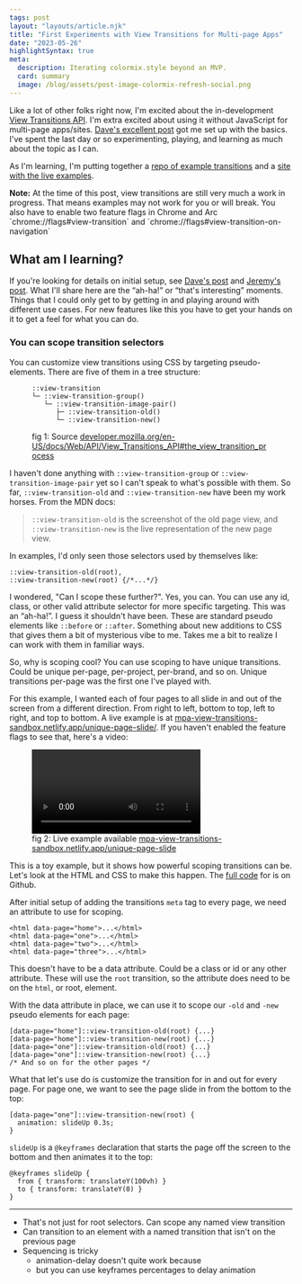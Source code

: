 ```yaml
---
tags: post
layout: "layouts/article.njk"
title: "First Experiments with View Transitions for Multi-page Apps"
date: "2023-05-26"
highlightSyntax: true
meta:
  description: Iterating colormix.style beyond an MVP.
  card: summary
  image: /blog/assets/post-image-colormix-refresh-social.png
---
```


Like a lot of other folks right now, I'm excited about the in-development [View Transitions API](https://developer.mozilla.org/en-US/docs/Web/API/View_Transitions_API). I'm extra excited about using it without JavaScript for multi-page apps/sites. [Dave's excellent post](https://daverupert.com/2023/05/getting-started-view-transitions/) got me set up with the basics. I've spent the last day or so experimenting, playing, and learning as much about the topic as I can.

As I'm learning, I'm putting together a [repo of example transitions](https://github.com/tylergaw/mpa-view-transitions-sandbox) and a [site with the live examples](https://mpa-view-transitions-sandbox.netlify.app/).

<p class="note-special">
  <strong>Note:</strong> At the time of this post, view transitions are still very much a work in progress. That means examples may not work for you or will break. You also have to enable two feature flags in Chrome and Arc
  `chrome://flags#view-transition` and `chrome://flags#view-transition-on-navigation`
</p>

## What am I learning?

If you're looking for details on initial setup, see [Dave's post](https://daverupert.com/2023/05/getting-started-view-transitions/) and [Jeremy's post](https://adactio.com/journal/20195). What I'll share here are the “ah-ha!” or “that's interesting” moments. Things that I could only get to by getting in and playing around with different use cases. For new features like this you have to get your hands on it to get a feel for what you can do.

### You can scope transition selectors

You can customize view transitions using CSS by targeting pseudo-elements. There are five of them in a tree structure:

<figure>
<pre><code class="language-css">::view-transition
└─ ::view-transition-group()
   └─ ::view-transition-image-pair()
      ├─ ::view-transition-old()
      └─ ::view-transition-new()</code></pre>
  <figcaption>fig 1: Source <a href="https://developer.mozilla.org/en-US/docs/Web/API/View_Transitions_API#the_view_transition_process">developer.mozilla.org/en-US/docs/Web/API/View_Transitions_API#the_view_transition_process</a></figcaption>
</figure>

I haven't done anything with `::view-transition-group` or `::view-transition-image-pair` yet so I can't speak to what's possible with them. So far, `::view-transition-old` and `::view-transition-new` have been my work horses. From the MDN docs:

> `::view-transition-old` is the screenshot of the old page view, and `::view-transition-new` is the live representation of the new page view.

In examples, I'd only seen those selectors used by themselves like:

<pre><code class="language-css">::view-transition-old(root),
::view-transition-new(root) {/*...*/}</code></pre>

I wondered, "Can I scope these further?". Yes, you can. You can use any id, class, or other valid attribute selector for more specific targeting. This was an “ah-ha!”. I guess it shouldn't have been. These are standard pseudo elements like `::before` or `::after`. Something about new additions to CSS that gives them a bit of mysterious vibe to me. Takes me a bit to realize I can work with them in familiar ways.

So, why is scoping cool? You can use scoping to have unique transitions. Could be unique per-page, per-project, per-brand, and so on. Unique transitions per-page was the first one I've played with.

For this example, I wanted each of four pages to all slide in and out of the screen from a different direction. From right to left, bottom to top, left to right, and top to bottom. A live example is at [mpa-view-transitions-sandbox.netlify.app/unique-page-slide/](https://mpa-view-transitions-sandbox.netlify.app/unique-page-slide/). If you haven't enabled the feature flags to see that, here's a video:

<figure>
<video src="https://p197.p4.n0.cdn.getcloudapp.com/items/JruejBeP/b38a000f-102d-4147-a0c5-34e311fc2043.mp4?source=viewer&v=80324ae5755f4a11b3e1c97f989e499a" controls></video>
  <figcaption>fig 2: Live example available <a href="https://mpa-view-transitions-sandbox.netlify.app/unique-page-slide/">mpa-view-transitions-sandbox.netlify.app/unique-page-slide</a></figcaption>
</figure>

This is a toy example, but it shows how powerful scoping transitions can be. Let's look at the HTML and CSS to make this happen. The [full code](https://github.com/tylergaw/mpa-view-transitions-sandbox/tree/main/unique-page-slide) for is on Github.

After initial setup of adding the transitions `meta` tag to every page, we need an attribute to use for scoping.

<pre><code class="language-html">&lt;html data-page="home"&gt;...&lt;/html&gt;
&lt;html data-page="one"&gt;...&lt;/html&gt;
&lt;html data-page="two"&gt;...&lt;/html&gt;
&lt;html data-page="three"&gt;...&lt;/html&gt;</code></pre>

This doesn't have to be a data attribute. Could be a class or id or any other attribute. These will use the `root` transition, so the attribute does need to be on the `html`, or root, element.

With the data attribute in place, we can use it to scope our `-old` and `-new` pseudo elements for each page:

<pre><code class="language-css">[data-page="home"]::view-transition-old(root) {...}
[data-page="home"]::view-transition-new(root) {...}
[data-page="one"]::view-transition-old(root) {...}
[data-page="one"]::view-transition-new(root) {...}
/* And so on for the other pages */</code></pre>

What that let's use do is customize the transition for in and out for every page. For page one, we want to see the page slide in from the bottom to the top:

<pre><code class="language-css">[data-page="one"]::view-transition-new(root) {
  animation: slideUp 0.3s;
}</code></pre>

`slideUp` is a `@keyframes` declaration that starts the page off the screen to the bottom and then animates it to the top:

<pre><code class="language-css">@keyframes slideUp {
  from { transform: translateY(100vh) }
  to { transform: translateY(0) }
}</code></pre>

---

- That's not just for root selectors. Can scope any named view transition
- Can transition to an element with a named transition that isn't on the previous page
- Sequencing is tricky
  - animation-delay doesn't quite work because
  - but you can use keyframes percentages to delay animation
